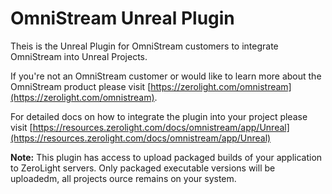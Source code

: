 # OmniStream Unreal Plugin

Theis is the Unreal Plugin for OmniStream customers to integrate OmniStream into Unreal Projects.

If you're not an OmniStream customer or would like to learn more about the OmniStream product please visit [https://zerolight.com/omnistream](https://zerolight.com/omnistream).

For detailed docs on how to integrate the plugin into your project please visit [https://resources.zerolight.com/docs/omnistream/app/Unreal](https://resources.zerolight.com/docs/omnistream/app/Unreal)

**Note:** This plugin has access to upload packaged builds of your application to ZeroLight servers. Only packaged executable versions will be uploadedm, all projects ource remains on your system. 

